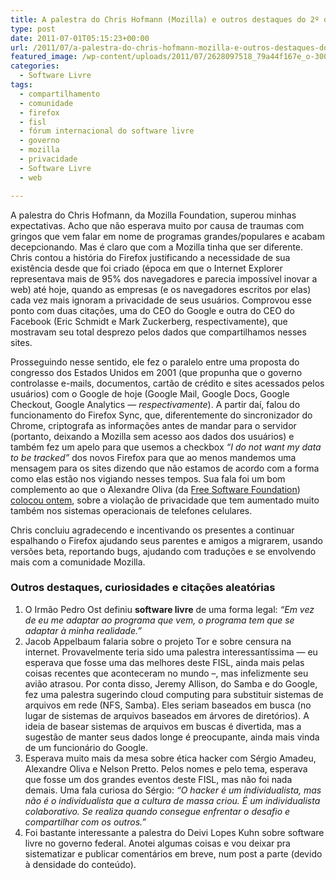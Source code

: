 ```yaml
---
title: A palestra do Chris Hofmann (Mozilla) e outros destaques do 2º dia do 12º FISL
type: post
date: 2011-07-01T05:15:23+00:00
url: /2011/07/a-palestra-do-chris-hofmann-mozilla-e-outros-destaques-do-2º-dia-do-12º-fisl/
featured_image: /wp-content/uploads/2011/07/2628097518_79a44f167e_o-300x180.jpg
categories:
  - Software Livre
tags:
  - compartilhamento
  - comunidade
  - firefox
  - fisl
  - fórum internacional do software livre
  - governo
  - mozilla
  - privacidade
  - Software Livre
  - web

---
```

A palestra do Chris Hofmann, da Mozilla Foundation, superou minhas expectativas. Acho que não esperava muito por causa de traumas com gringos que vem falar em nome de programas grandes/populares e acabam decepcionando. Mas é claro que com a Mozilla tinha que ser diferente. Chris contou a história do Firefox justificando a necessidade de sua existência desde que foi criado (época em que o Internet Explorer representava mais de 95% dos navegadores e parecia impossível inovar a web) até hoje, quando as empresas (e os navegadores escritos por elas) cada vez mais ignoram a privacidade de seus usuários. Comprovou esse ponto com duas citações, uma do CEO do Google e outra do CEO do Facebook (Eric Schmidt e Mark Zuckerberg, respectivamente), que mostravam seu total desprezo pelos dados que compartilhamos nesses sites.

Prosseguindo nesse sentido, ele fez o paralelo entre uma proposta do congresso dos Estados Unidos em 2001 (que propunha que o governo controlasse e-mails, documentos, cartão de crédito e sites acessados pelos usuários) com o Google de hoje (Google Mail, Google Docs, Google Checkout, Google Analytics — _respectivamente_). A partir daí, falou do funcionamento do Firefox Sync, que, diferentemente do sincronizador do Chrome, criptografa as informações antes de mandar para o servidor (portanto, deixando a Mozilla sem acesso aos dados dos usuários) e também fez um apelo para que usemos a checkbox _“I do not want my data to be tracked”_ dos novos Firefox para que ao menos mandemos uma mensagem para os sites dizendo que não estamos de acordo com a forma como elas estão nos vigiando nesses tempos. Sua fala foi um bom complemento ao que o Alexandre Oliva (da [Free Software Foundation][1]) [colocou ontem][2], sobre a violação de privacidade que tem aumentado muito também nos sistemas operacionais de telefones celulares.

Chris concluiu agradecendo e incentivando os presentes a continuar espalhando o Firefox ajudando seus parentes e amigos a migrarem, usando versões beta, reportando bugs, ajudando com traduções e se envolvendo mais com a comunidade Mozilla.

### Outros destaques, curiosidades e citações aleatórias

  1. O Irmão Pedro Ost definiu **software livre** de uma forma legal: _“Em vez de eu me adaptar ao programa que vem, o programa tem que se adaptar à minha realidade.”_
  2. Jacob Appelbaum falaria sobre o projeto Tor e sobre censura na internet. Provavelmente teria sido uma palestra interessantíssima — eu esperava que fosse uma das melhores deste FISL, ainda mais pelas coisas recentes que aconteceram no mundo –, mas infelizmente seu avião atrasou. Por conta disso, Jeremy Allison, do Samba e do Google, fez uma palestra sugerindo cloud computing para substituir sistemas de arquivos em rede (NFS, Samba). Eles seriam baseados em busca (no lugar de sistemas de arquivos baseados em árvores de diretórios). A ideia de basear sistemas de arquivos em buscas é divertida, mas a sugestão de manter seus dados longe é preocupante, ainda mais vinda de um funcionário do Google.
  3. Esperava muito mais da mesa sobre ética hacker com Sérgio Amadeu, Alexandre Oliva e Nelson Pretto. Pelos nomes e pelo tema, esperava que fosse um dos grandes eventos deste FISL, mas não foi nada demais. Uma fala curiosa do Sérgio: _“O hacker é um individualista, mas não é o individualista que a cultura de massa criou. É um individualista colaborativo. Se realiza quando consegue enfrentar o desafio e compartilhar com os outros.”_
  4. Foi bastante interessante a palestra do Deivi Lopes Kuhn sobre software livre no governo federal. Anotei algumas coisas e vou deixar pra sistematizar e publicar comentários em breve, num post a parte (devido à densidade do conteúdo).

 [1]: http://www.fsf.org/
 [2]: /2011/06/destaques-do-1º-dia-do-12º-forum-internacional-do-software-livre/
